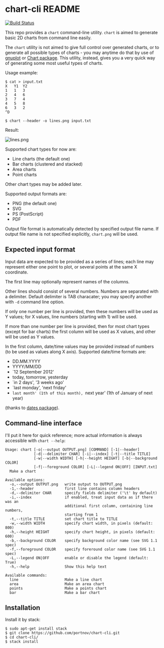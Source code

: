chart-cli README
================

[![Build Status](https://travis-ci.org/portnov/chart-cli.svg?branch=master)](https://travis-ci.org/portnov/chart-cli)

This repo provides a `chart` command-line utility. `chart` is aimed to generate
basic 2D charts from command line easily.

The `chart` utility is not aimed to give full control over generated charts, or
to generate all possible types of charts - you may anytime do that by use of
[gnuplot][1] or [Chart package][2]. This utility, instead, gives you a very
quick way of generating some most useful types of charts.

Usage example:

```
$ cat > input.txt
X	Y1	Y2
1	1	3
2	4	6
3	7	4
4	5	8
6	3	2
^D

$ chart --header -o lines.png input.txt
```

Result:

![lines.png](https://user-images.githubusercontent.com/284644/63638172-1f134600-c69e-11e9-98ce-4c274ca423f3.png)

Supported chart types for now are:

* Line charts (the default one)
* Bar charts (clustered and stacked)
* Area charts
* Point charts

Other chart types may be added later.

Supported output formats are:
  
* PNG (the default one)
* SVG
* PS (PostScript)
* PDF

Output file format is automatically detected by specified output file name. If
output file name is not specified explicitly, `chart.png` will be used.

Expected input format
---------------------

Input data are expected to be provided as a series of lines; each line may
represent either one point to plot, or several points at the same X coordinate.

The first line may optionally represent names of the columns.

Other lines should consist of several numbers. Numbers are separated with a
delimiter. Default delimiter is TAB characater; you may specify another with
`-d` command line option.

If only one number per line is provided, then these numbers will be used as Y
values; for X values, line numbers (starting with 1) will be used.

If more than one number per line is provided, then for most chart types (except
for bar charts) the first column will be used as X values, and other will be
used as Y values.

In the first column, date/time values may be provided instead of numbers (to be
used as values along X axis). Supported date/time formats are:

* DD.MM.YYYY
* YYYY/MM/DD
* `12 September 2012'
* today, tomorrow, yesterday
* `in 2 days', '3 weeks ago'
* `last monday', 'next friday'
* `last month' (1th of this month), `next year' (1th of January of next year)

(thanks to [dates package][3]).

Command-line interface
----------------------

I'll put it here for quick reference; more actual information is always
accessible with `chart --help`:

```
Usage: chart [-o|--output OUTPUT.png] [COMMAND] [-1|--header]
             [-d|--delimiter CHAR] [-i|--index] [-t|--title TITLE]
             [-w|--width WIDTH] [-h|--height HEIGHT] [-b|--background COLOR]
             [-f|--foreground COLOR] [-L|--legend ON|OFF] [INPUT.txt]
  Make a chart

Available options:
  -o,--output OUTPUT.png   write output to OUTPUT.png
  -1,--header              first line contains column headers
  -d,--delimiter CHAR      specify fields delimiter ('\t' by default)
  -i,--index               if enabled, treat input data as if there was an
                           additional first column, containing line numbers,
                           starting from 1
  -t,--title TITLE         set chart title to TITLE
  -w,--width WIDTH         specify chart width, in pixels (default: 800)
  -h,--height HEIGHT       specify chart height, in pixels (default: 600)
  -b,--background COLOR    specify background color name (see SVG 1.1 spec)
  -f,--foreground COLOR    specify foreround color name (see SVG 1.1 spec)
  -L,--legend ON|OFF       enable or disable the legend (default: True)
  -h,--help                Show this help text

Available commands:
  line                     Make a line chart
  area                     Make an area chart
  points                   Make a points chart
  bar                      Make a bar chart
```

Installation
------------

Install it by stack:

```
$ sudo apt-get install stack
$ git clone https://github.com/portnov/chart-cli.git
$ cd chart-cli/
$ stack install
```

[1]: http://www.gnuplot.info/
[2]: http://hackage.haskell.org/package/Chart
[3]: http://hackage.haskell.org/package/dates

